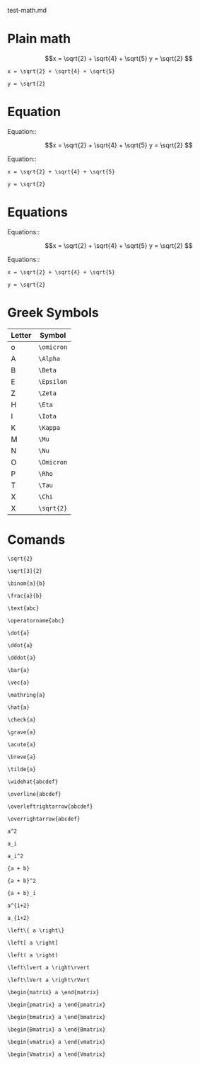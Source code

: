 test-math.md

# Plain math

```math
x = \sqrt{2} + \sqrt{4} + \sqrt{5}

y = \sqrt{2} 
```

```alignedmath
x = \sqrt{2} + \sqrt{4} + \sqrt{5}

y = \sqrt{2} 
```

# Equation

Equation::

```math
x = \sqrt{2} + \sqrt{4} + \sqrt{5}

y = \sqrt{2} 
```

Equation::

```alignedmath
x = \sqrt{2} + \sqrt{4} + \sqrt{5}

y = \sqrt{2} 
```

# Equations

Equations::

```math
x = \sqrt{2} + \sqrt{4} + \sqrt{5}

y = \sqrt{2} 
```

Equations::

```alignedmath
x = \sqrt{2} + \sqrt{4} + \sqrt{5}

y = \sqrt{2} 
```

# Greek Symbols

Letter|Symbol
------|-----------
 o    |``\omicron``
 A    |``\Alpha``
 B    |``\Beta``
 E    |``\Epsilon``
 Z    |``\Zeta``
 H    |``\Eta``
 I    |``\Iota``
 K    |``\Kappa``
 M    |``\Mu``
 N    |``\Nu``
 O    |``\Omicron``
 P    |``\Rho``
 T    |``\Tau``
 X    |``\Chi``
 X    |``\sqrt{2}``

# Comands

 ``\sqrt{2}``

 ``\sqrt[3]{2}``

 ``\binom{a}{b}``

 ``\frac{a}{b}``

 ``\text{abc}``

 ``\operatorname{abc}``

 ``\dot{a}``

 ``\ddot{a}``

 ``\dddot{a}``

 ``\bar{a}``

 ``\vec{a}``

 ``\mathring{a}``

 ``\hat{a}``

 ``\check{a}``

 ``\grave{a}``

 ``\acute{a}``

 ``\breve{a}``

 ``\tilde{a}``

 ``\widehat{abcdef}``

 ``\overline{abcdef}``

 ``\overleftrightarrow{abcdef}``

 ``\overrightarrow{abcdef}``

 ``a^2``

 ``a_i``

 ``a_i^2``

 ``{a + b}``

 ``{a + b}^2``

 ``{a + b}_i``

 ``a^{1+2}``

 ``a_{1+2}``

 ``\left\{ a \right\}``

 ``\left[ a \right]``

 ``\left( a \right)``

 ``\left\lvert a \right\rvert``

 ``\left\lVert a \right\rVert``

 ``\begin{matrix} a \end{matrix}``

 ``\begin{pmatrix} a \end{pmatrix}``

 ``\begin{bmatrix} a \end{bmatrix}``

 ``\begin{Bmatrix} a \end{Bmatrix}``

 ``\begin{vmatrix} a \end{vmatrix}``

 ``\begin{Vmatrix} a \end{Vmatrix}``


